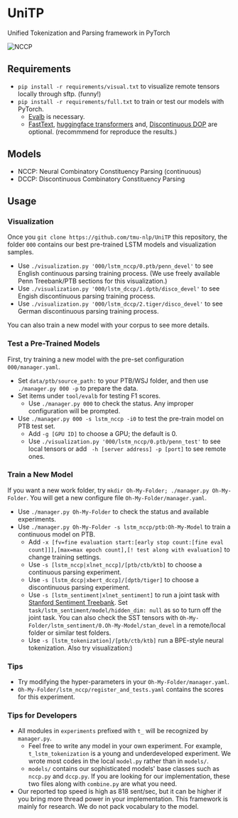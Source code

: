 # UniTP
Unified Tokenization and Parsing framework in PyTorch

![NCCP](000/figures/nccp.gif)

## Requirements
- `pip install -r requirements/visual.txt` to visualize remote tensors locally through sftp. (funny!)
- `pip install -r requirements/full.txt` to train or test our models with PyTorch.
  - [Evalb](https://nlp.cs.nyu.edu/evalb/) is necessary.
  - [FastText](https://fasttext.cc/), [huggingface transformers](https://github.com/huggingface/transformers) and, [Discontinuous DOP](https://github.com/andreasvc/disco-dop) are optional.
  (recommmend for reproduce the results.)

## Models
- NCCP: Neural Combinatory Constituency Parsing (continuous)
- DCCP: Discontinuous Combinatory Constituency Parsing

## Usage

### Visualization
Once you `git clone https://github.com/tmu-nlp/UniTP` this repository, the folder `000` contains
our best pre-trained LSTM models and visualization samples.

- Use `./visualization.py '000/lstm_nccp/0.ptb/penn_devel'` to see English continuous parsing training process.
(We use freely available Penn Treebank/PTB sections for this visualization.)
- Use `./visualization.py '000/lstm_dccp/1.dptb/disco_devel'` to see Engish discontinuous parsing training process.
- Use `./visualization.py '000/lstm_dccp/2.tiger/disco_devel'` to see German discontinuous parsing training process.

You can also train a new model with your corpus to see more details.

### Test a Pre-Trained Models
First, try training a new model with the pre-set configuration `000/manager.yaml`.
- Set `data/ptb/source_path:` to your PTB/WSJ folder, and then use `./manager.py 000 -p` to prepare the data.
- Set items under `tool/evalb` for testing F1 scores.
  - Use `./manager.py 000` to check the status. Any improper configuration will be prompted.
- Use `./manager.py 000 -s lstm_nccp -i0` to test the pre-train model on PTB test set.
  - Add `-g [GPU ID]` to choose a GPU; the default is 0.
  - Use `./visualization.py '000/lstm_nccp/0.ptb/penn_test'` to see local tensors or add ` -h [server address] -p [port]` to see remote ones.

### Train a New Model
If you want a new work folder, try `mkdir Oh-My-Folder; ./manager.py Oh-My-Folder`. You will get a new configure file `Oh-My-Folder/manager.yaml`.
- Use `./manager.py Oh-My-Folder` to check the status and available experiments.
- Use `./manager.py Oh-My-Folder -s lstm_nccp/ptb:Oh-My-Model` to train a continuous model on PTB.
  - Add `-x [fv=fine evaluation start:[early stop count:[fine eval count]]],[max=max epoch count],[! test along with evaluation]` to change training settings.
  - Use `-s [lstm_nccp|xlnet_nccp]/[ptb/ctb/ktb]` to choose a continuous parsing experiment.
  - Use `-s [lstm_dccp|xbert_dccp]/[dptb/tiger]` to choose a discontinuous parsing experiment.
  - Use `-s [lstm_sentiment|xlnet_sentiment]` to run a joint task with [Stanford Sentiment Treebank](https://nlp.stanford.edu/sentiment/treebank.html). Set `task/lstm_sentiment/model/hidden_dim: null` as so to turn off the joint task. You can also check the SST tensors with `Oh-My-Folder/lstm_sentiment/0.Oh-My-Model/stan_devel` in a remote/local folder or similar test folders.
  - Use `-s [lstm_tokenization]/[ptb/ctb/ktb]` run a BPE-style neural tokenization. Also try visualization:)

### Tips
- Try modifying the hyper-parameters in your `Oh-My-Folder/manager.yaml`.
- `Oh-My-Folder/lstm_nccp/register_and_tests.yaml` contains the scores for this experiment.

### Tips for Developers
- All modules in `experiments` prefixed with `t_` will be recognized by `manager.py`.
  - Feel free to write any model in your own experiment. For example, `t_lstm_tokenization` is 
  a young and underdeveloped experiment. We wrote most codes in the local `model.py` rather than in
  `models/`.
  - `models/` contains our sophisticated models' base classes such as `nccp.py` and `dccp.py`.
  If you are looking for our implementation, these two files along with `combine.py` are what you need.
- Our reported top speed is high as 818 sent/sec, but it can be higher if you bring more thread power in your implementation.
This framework is mainly for research. We do not pack vocabulary to the model. 